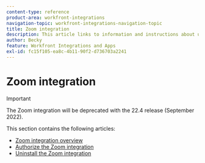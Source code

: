 ```yaml
---
content-type: reference
product-area: workfront-integrations
navigation-topic: workfront-integrations-navigation-topic
title: Zoom integration
description: This article links to information and instructions about using [!DNL Zoom] in Adobe Workfront.
author: Becky
feature: Workfront Integrations and Apps
exl-id: fc15f105-ea8c-4b11-90f2-d736703a2241
---
```

# Zoom integration

>[!IMPORTANT]
>
>The Zoom integration will be deprecated with the 22.4 release (September 2022).

This section contains the following articles:

* [Zoom integration overview](../../workfront-integrations-and-apps/zoom-integration-with-wf/zoom-integration-overview.md)
* [Authorize the Zoom integration](../../workfront-integrations-and-apps/zoom-integration-with-wf/authorize-zoom-integration.md)
* [Uninstall the Zoom integration](../../workfront-integrations-and-apps/zoom-integration-with-wf/uninstall-zoom-integration.md)
